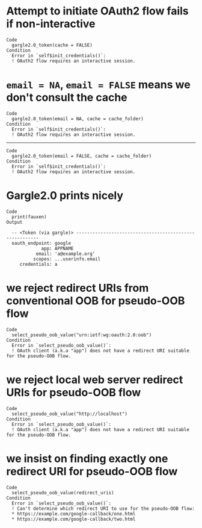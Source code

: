 # Attempt to initiate OAuth2 flow fails if non-interactive

    Code
      gargle2.0_token(cache = FALSE)
    Condition
      Error in `self$init_credentials()`:
      ! OAuth2 flow requires an interactive session.

# `email = NA`, `email = FALSE` means we don't consult the cache

    Code
      gargle2.0_token(email = NA, cache = cache_folder)
    Condition
      Error in `self$init_credentials()`:
      ! OAuth2 flow requires an interactive session.

---

    Code
      gargle2.0_token(email = FALSE, cache = cache_folder)
    Condition
      Error in `self$init_credentials()`:
      ! OAuth2 flow requires an interactive session.

# Gargle2.0 prints nicely

    Code
      print(fauxen)
    Output
      
      -- <Token (via gargle)> --------------------------------------------------------
      oauth_endpoint: google
                 app: APPNAME
               email: 'a@example.org'
              scopes: ...userinfo.email
         credentials: a

# we reject redirect URIs from conventional OOB for pseudo-OOB flow

    Code
      select_pseudo_oob_value("urn:ietf:wg:oauth:2.0:oob")
    Condition
      Error in `select_pseudo_oob_value()`:
      ! OAuth client (a.k.a "app") does not have a redirect URI suitable for the pseudo-OOB flow.

# we reject local web server redirect URIs for pseudo-OOB flow

    Code
      select_pseudo_oob_value("http://localhost")
    Condition
      Error in `select_pseudo_oob_value()`:
      ! OAuth client (a.k.a "app") does not have a redirect URI suitable for the pseudo-OOB flow.

# we insist on finding exactly one redirect URI for pseudo-OOB flow

    Code
      select_pseudo_oob_value(redirect_uris)
    Condition
      Error in `select_pseudo_oob_value()`:
      ! Can't determine which redirect URI to use for the pseudo-OOB flow:
      * https://example.com/google-callback/one.html
      * https://example.com/google-callback/two.html

